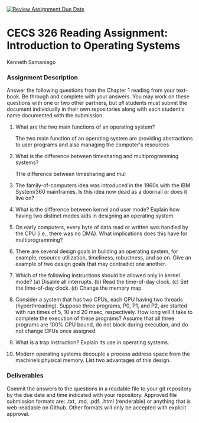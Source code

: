[![Review Assignment Due Date](https://classroom.github.com/assets/deadline-readme-button-24ddc0f5d75046c5622901739e7c5dd533143b0c8e959d652212380cedb1ea36.svg)](https://classroom.github.com/a/SqkZA8g-)
# CECS 326 Reading Assignment: Introduction to Operating Systems

Kenneth Samaniego

### Assignment Description
Answer the following questions from the Chapter 1 reading from your text- book. Be through and complete with your answers. You may work on these questions with one or two other partners, but *all* students must submit the document individually in their own repositories along with each student's name documented with the submission.

1. What are the two main functions of an operating system?
   
   The two main function of an operating system are providing abstractions to user programs and also managing the computer's resources
   
3. What is the difference between timesharing and multiprogramming systems?

   THe difference between timesharing and mul

5. The family-of-computers idea was introduced in the 1960s with the IBM System/360 mainframes. Is this idea now dead as a doornail or does it live on?

6. What is the difference between kernel and user mode? Explain how having two distinct modes aids in designing an operating system.

7. On early computers, every byte of data read or written was handled by the CPU (i.e., there was no DMA). What implications does this have for multiprogramming?

8. There are several design goals in building an operating system, for example, resource utilization, timeliness, robustness, and so on. Give an example of two design goals that may contradict one another.

9. Which of the following instructions should be allowed only in kernel mode?
    (a) Disable all interrupts.
    (b) Read the time-of-day clock.
    (c) Set the time-of-day clock. (d) Change the memory map.

10. Consider a system that has two CPUs, each CPU having two threads (hyperthreading). Suppose three programs, P0, P1, and P2, are started with run times of 5, 10 and 20 msec, respectively. How long will it take to complete the execution of these programs? Assume that all three programs are 100% CPU bound, do not block during execution, and do not change CPUs once assigned.

11. What is a trap instruction? Explain its use in operating systems.

12. Modern operating systems decouple a process address space from the machine’s physical memory. List two advantages of this design.

### Deliverables
Commit the answers to the questions in a readable file to your git repository by the due date and time indicated with your repository. Approved file submission formats are: .txt, .md, .pdf. .html (renderable) or anything that is web-readable on Github. Other formats will only be accepted with explicit approval.
